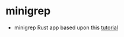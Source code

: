 # minigrep
* minigrep Rust app based upon this [tutorial](https://doc.rust-lang.org/stable/book/ch12-00-an-io-project.html)
